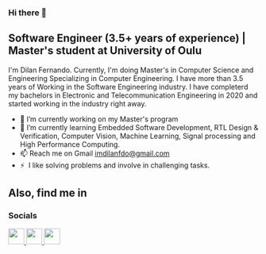 ### Hi there 👋

## Software Engineer (3.5+ years of experience) | Master's student at University of Oulu

I'm Dilan Fernando. Currently, I'm doing Master's in Computer Science and Engineering Specializing in Computer Engineering. I have more than 3.5 years of Working in the Software Engineering industry. I have completerd my bachelors in Electronic and Telecommunication Engineering in 2020 and started working in the industry right away.

- 🔭 I’m currently working on my Master's program
- 🌱 I’m currently learning Embedded Software Development, RTL Design & Verification, Computer Vision, Machine Learning, Signal processing and High Performance Computing.
- 📫 Reach me on Gmail [imdilanfdo@gmail.com](mailto:imdilanfdo@gmail.com@gmail.com)
- ⚡  I like solving problems and involve in challenging tasks.

## Also, find me in

### Socials

<p align="left"> <a href="https://www.facebook.com/dilan.isuru.37/" target="_blank" rel="noreferrer"> <picture> <source media="(prefers-color-scheme: dark)" srcset="https://raw.githubusercontent.com/danielcranney/readme-generator/main/public/icons/socials/facebook-dark.svg" /> <source media="(prefers-color-scheme: light)" srcset="https://raw.githubusercontent.com/danielcranney/readme-generator/main/public/icons/socials/facebook.svg" /> <img src="https://raw.githubusercontent.com/danielcranney/readme-generator/main/public/icons/socials/facebook.svg" width="32" height="32" /> </picture> </a> <a href="https://www.linkedin.com/in/dilan-fdo/" target="_blank" rel="noreferrer"> <picture> <source media="(prefers-color-scheme: dark)" srcset="https://raw.githubusercontent.com/danielcranney/readme-generator/main/public/icons/socials/linkedin-dark.svg" /> <source media="(prefers-color-scheme: light)" srcset="https://raw.githubusercontent.com/danielcranney/readme-generator/main/public/icons/socials/linkedin.svg" /> <img src="https://raw.githubusercontent.com/danielcranney/readme-generator/main/public/icons/socials/linkedin.svg" width="32" height="32" /> </picture> </a> <a href="https://www.instagram.com/_mr_dilan/" target="_blank" rel="noreferrer"> <picture> <source media="(prefers-color-scheme: dark)" srcset="undefined" /> <source media="(prefers-color-scheme: light)" srcset="https://raw.githubusercontent.com/danielcranney/readme-generator/main/public/icons/socials/instagram.svg" /> <img src="https://raw.githubusercontent.com/danielcranney/readme-generator/main/public/icons/socials/instagram.svg" width="32" height="32" /> </picture> </a></p>

